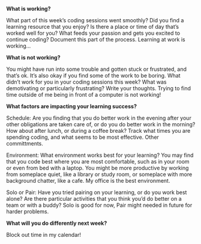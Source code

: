 
<b>What is working?</b>

What part of this week’s coding sessions went smoothly? Did you find a learning resource that you enjoy? Is there a place or time of day that’s worked well for you? What feeds your passion and gets you excited to continue coding? Document this part of the process. 
Learning at work is working...


<b>What is not working?</b>

You might have run into some trouble and gotten stuck or frustrated, and that’s ok. It’s also okay if you find some of the work to be boring. What didn’t work for you in your coding sessions this week? What was demotivating or particularly frustrating? Write your thoughts.
Trying to find time outside of me being in front of a computer is not working!


<b>What factors are impacting your learning success?</b>

Schedule: Are you finding that you do better work in the evening after your other obligations are taken care of, or do you do better work in the morning? How about after lunch, or during a coffee break? Track what times you are spending coding, and what seems to be most effective.
Other committments.

Environment: What environment works best for your learning? You may find that you code best where you are most comfortable, such as in your room or even from bed with a laptop. You might be more productive by working from someplace quiet, like a library or study room, or someplace with more background chatter, like a cafe.
My office is the best environment.

Solo or Pair: Have you tried pairing on your learning, or do you work best alone? Are there particular activities that you think you’d do better on a team or with a buddy?
Solo is good for now, Pair might needed in future for harder problems.

<b>What will you do differently next week?</b>

Block out time in my calendar!
